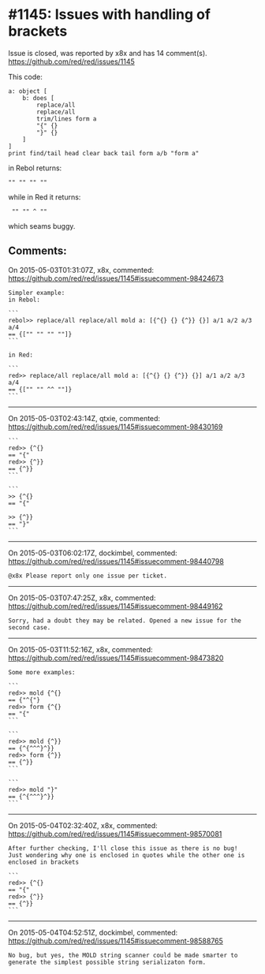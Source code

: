 
#1145: Issues with handling of brackets
================================================================================
Issue is closed, was reported by x8x and has 14 comment(s).
<https://github.com/red/red/issues/1145>

This code:

``` rebol
a: object [
    b: does [
        replace/all
        replace/all
        trim/lines form a
        "{" {}
        "}" {}
    ]
]
print find/tail head clear back tail form a/b "form a"
```

in Rebol returns:

```
"" "" "" ""
```

while in Red it returns:

```
 "" "" ^ ""
```

which seams buggy.



Comments:
--------------------------------------------------------------------------------

On 2015-05-03T01:31:07Z, x8x, commented:
<https://github.com/red/red/issues/1145#issuecomment-98424673>

    Simpler example:
    in Rebol:
    
    ```
    rebol>> replace/all replace/all mold a: [{^{} {} {^}} {}] a/1 a/2 a/3 a/4
    == {["" "" "" ""]}
    ```
    
    in Red:
    
    ```
    red>> replace/all replace/all mold a: [{^{} {} {^}} {}] a/1 a/2 a/3 a/4
    == {["" "" ^^ ""]}
    ```

--------------------------------------------------------------------------------

On 2015-05-03T02:43:14Z, qtxie, commented:
<https://github.com/red/red/issues/1145#issuecomment-98430169>

    ```
    red>> {^{}
    == "{"
    red>> {^}}
    == {^}}
    ```
    
    ```
    >> {^{}
    == "{"
    
    >> {^}}
    == "}"
    ```

--------------------------------------------------------------------------------

On 2015-05-03T06:02:17Z, dockimbel, commented:
<https://github.com/red/red/issues/1145#issuecomment-98440798>

    @x8x Please report only one issue per ticket.

--------------------------------------------------------------------------------

On 2015-05-03T07:47:25Z, x8x, commented:
<https://github.com/red/red/issues/1145#issuecomment-98449162>

    Sorry, had a doubt they may be related. Opened a new issue for the second case.

--------------------------------------------------------------------------------

On 2015-05-03T11:52:16Z, x8x, commented:
<https://github.com/red/red/issues/1145#issuecomment-98473820>

    Some more examples:
    
    ```
    red>> mold {^{}
    == {"^{"}
    red>> form {^{}
    == "{"
    ```
    
    ```
    red>> mold {^}}
    == {^{^^^}^}}
    red>> form {^}}
    == {^}}
    ```
    
    ```
    red>> mold "}"
    == {^{^^^}^}}
    ```

--------------------------------------------------------------------------------

On 2015-05-04T02:32:40Z, x8x, commented:
<https://github.com/red/red/issues/1145#issuecomment-98570081>

    After further checking, I'll close this issue as there is no bug!
    Just wondering why one is enclosed in quotes while the other one is enclosed in brackets
    
    ```
    red>> {^{}
    == "{"
    red>> {^}}
    == {^}}
    ```

--------------------------------------------------------------------------------

On 2015-05-04T04:52:51Z, dockimbel, commented:
<https://github.com/red/red/issues/1145#issuecomment-98588765>

    No bug, but yes, the MOLD string scanner could be made smarter to generate the simplest possible string serializaton form.

